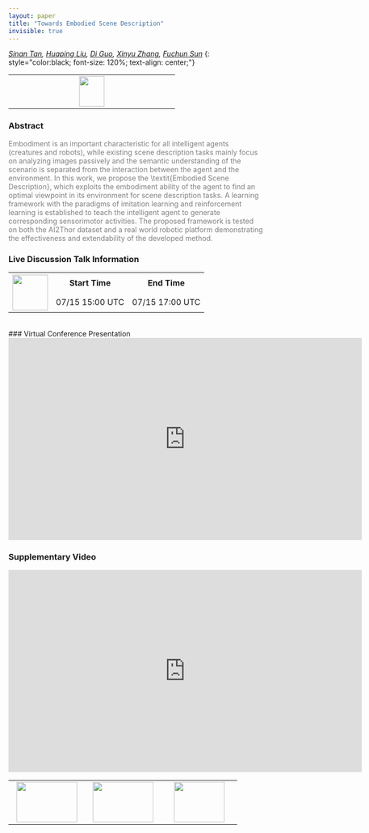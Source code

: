 ```yaml
---
layout: paper
title: "Towards Embodied Scene Description"
invisible: true
---
```

*[Sinan Tan](http://), [Huaping Liu](https://sites.google.com/site/thuliuhuaping), [Di Guo](http://), [Xinyu Zhang](http://), [Fuchun Sun](http://)*
{: style="color:black; font-size: 120%; text-align: center;"}

<table width="20%"> <tr>
<td style="width: 20%; text-align: center;"><a href="http://www.roboticsproceedings.org/rss16/p038.pdf"><img src="{{ site.baseurl }}/images/paper_link.png"
width = "50"  height = "60"/> </a> </td>

</tr></table>

### Abstract
<html><p style="color:gray; font-size: 100%; text-align: justified;">
Embodiment is an important characteristic for all intelligent agents (creatures and robots), while existing scene description tasks mainly focus on analyzing images passively and the semantic understanding of the scenario is separated from the interaction between the agent and the environment. In this work, we propose the \textit{Embodied Scene Description}, which exploits the embodiment ability of the agent to find an optimal viewpoint in its environment for scene description tasks. A learning framework with the paradigms of imitation learning and reinforcement learning is established to teach the intelligent agent to generate corresponding sensorimotor activities. The proposed framework is tested on both the AI2Thor dataset and a real world robotic platform demonstrating the effectiveness and extendability of the developed method.
</p></html>

### Live Discussion Talk Information
<html>
<table width="50%">
<tr> <th rowspan="2"><a href="https://pheedloop.com/rss2020/virtual/"><img src="{{ site.baseurl }}/images/pheedloop_link.png" width = "70"  height = "70"/> </a> </th> <th> Start Time </th> <th> End Time </th> </tr>
<tr> <td> 07/15 15:00 UTC </td><td> 07/15 17:00 UTC </td></tr>
</table> <br> </html>
### Virtual Conference Presentation
<iframe width="700" height="400" src="https://www.youtube.com/embed/zWCrgM7VWkc" frameborder="0" allow="accelerometer; autoplay; encrypted-media; gyroscope; picture-in-picture" allowfullscreen></iframe>

### Supplementary Video
<iframe width="700" height="400" src="https://www.youtube.com/embed/KEeUmyhOL2o " frameborder="0" allow="accelerometer; autoplay; encrypted-media; gyroscope; picture-in-picture" allowfullscreen></iframe>

<table width="100%"><tr><td style="width: 30%; text-align: center;"><a href="{{ site.baseurl }}/program/papers/37"> <img src="{{ site.baseurl }}/images/previous_icon.png" width = "120"  height = "80"/> </a> </td>

<td style="width: 30%; text-align: center;"><a href="{{ site.baseurl }}/program/papers"> <img src="{{ site.baseurl }}/images/overview_icon.png" width = "120"  height = "80"/> </a> </td> 

<td style="width: 30%; text-align: center;"><a href="{{ site.baseurl }}/program/papers/39"> <img src="{{ site.baseurl }}/images/next_icon.png" width = "100"  height = "80"/> </a> </td> 

</tr></table>

